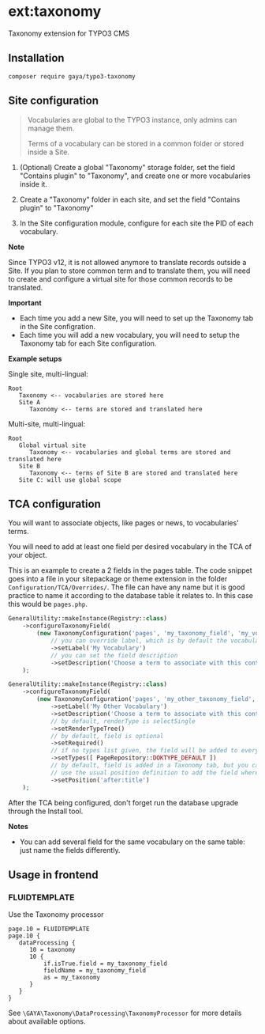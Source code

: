 # ext:taxonomy

Taxonomy extension for TYPO3 CMS

## Installation

```
composer require gaya/typo3-taxonomy
```

## Site configuration

   > Vocabularies are global to the TYPO3 instance, only admins can manage them.
   > 
   > Terms of a vocabulary can be stored in a common folder or stored inside a Site.

1. (Optional) Create a global "Taxonomy" storage folder, set the field "Contains plugin" to "Taxonomy", and create one or more vocabularies inside it.

2. Create a "Taxonomy" folder in each site, and set the field "Contains plugin" to "Taxonomy"

3. In the Site configuration module, configure for each site the PID of each vocabulary.

**Note**

Since TYPO3 v12, it is not allowed anymore to translate records outside a Site.
If you plan to store common term and to translate them,
you will need to create and configure a virtual site for those common records to be translated.

**Important**

- Each time you add a new Site, you will need to set up the Taxonomy tab in the Site configration.
- Each time you will add a new vocabulary, you will need to setup the Taxonomy tab for each Site configuration.

**Example setups**

Single site, multi-lingual:
```
Root
   Taxonomy <-- vocabularies are stored here
   Site A
      Taxonomy <-- terms are stored and translated here
```

Multi-site, multi-lingual:
```
Root
   Global virtual site
      Taxonomy <-- vocabularies and global terms are stored and translated here
   Site B
      Taxonomy <-- terms of Site B are stored and translated here
   Site C: will use global scope
```

## TCA configuration

You will want to associate objects, like pages or news, to vocabularies' terms.

You will need to add at least one field per desired vocabulary in the TCA of your object.

This is an example to create a 2 fields in the pages table.
The code snippet goes into a file in your sitepackage or theme extension in the folder `Configuration/TCA/Overrides/`.
The file can have any name but it is good practice to name it according to the database table it relates to.
In this case this would be `pages.php`.

```php
GeneralUtility::makeInstance(Registry::class)
    ->configureTaxonomyField(
        (new TaxonomyConfiguration('pages', 'my_taxonomy_field', 'my_vocabulary_name'))
            // you can override label, which is by default the vocabulary name
            ->setLabel('My Vocabulary')
            // you can set the field description
            ->setDescription('Choose a term to associate with this content')
    );

GeneralUtility::makeInstance(Registry::class)
    ->configureTaxonomyField(
        (new TaxonomyConfiguration('pages', 'my_other_taxonomy_field', 'my_other_vocabulary_name'))
            ->setLabel('My Other Vocabulary')
            ->setDescription('Choose a term to associate with this content')
            // by default, renderType is selectSingle
            ->setRenderTypeTree()
            // by default, field is optional
            ->setRequired()
            // if no types list given, the field will be added to every types
            ->setTypes([ PageRepository::DOKTYPE_DEFAULT ])
            // by default, field is added in a Taxonomy tab, but you can
            // use the usual position definition to add the field where you want
            ->setPosition('after:title')
    );
```

After the TCA being configured, don't forget run the database upgrade through the Install tool.

**Notes**

- You can add several field for the same vocabulary on the same table: just name the fields differently.

## Usage in frontend

### FLUIDTEMPLATE

Use the Taxonomy processor

```typoscript
page.10 = FLUIDTEMPLATE
page.10 {
   dataProcessing {
      10 = taxonomy
      10 {
          if.isTrue.field = my_taxonomy_field
          fieldName = my_taxonomy_field
          as = my_taxonomy
      }
   }
}
```

See `\GAYA\Taxonomy\DataProcessing\TaxonomyProcessor` for more details about available options.
